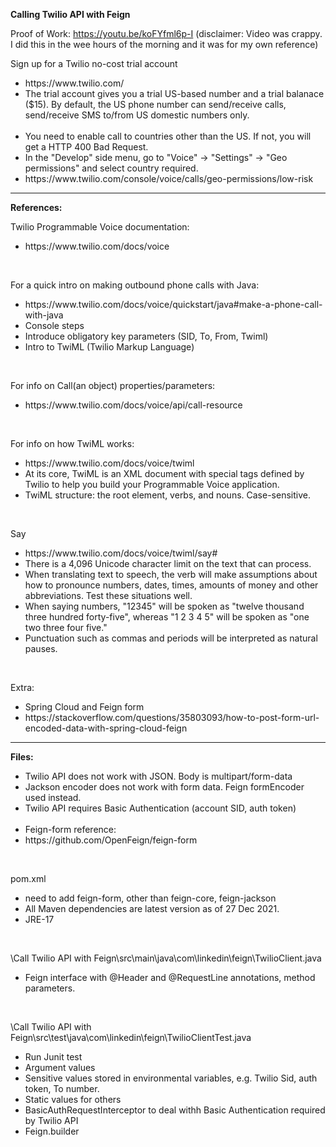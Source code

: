 <strong>Calling Twilio API with Feign</strong>

Proof of Work: https://youtu.be/koFYfml6p-I
(disclaimer: Video was crappy. I did this in the wee hours of the morning and it was for my own reference)

<p>Sign up for a Twilio no-cost trial account</p>
<ul>
<li>https://www.twilio.com/</li>
<li>The trial account gives you a trial US-based number and a trial balanace ($15). By default, the US phone number can send/receive calls, send/receive SMS to/from US domestic numbers only.</li>
<br>
  
<li>You need to enable call to countries other than the US. If not, you will get a HTTP 400 Bad Request.</li>
<li>In the "Develop" side menu, go to "Voice" -> "Settings" -> "Geo permissions" and select country required.</li>
<li>https://www.twilio.com/console/voice/calls/geo-permissions/low-risk</li>
</ul>

<hr>
<strong>References:</strong>

<p>Twilio Programmable Voice documentation:</p>
<ul>
  <li>https://www.twilio.com/docs/voice</li>
</ul>
<br>

<p>For a quick intro on making outbound phone calls with Java:</p>
<ul>  
<li>https://www.twilio.com/docs/voice/quickstart/java#make-a-phone-call-with-java
<li>Console steps
<li>Introduce obligatory key parameters (SID, To, From, Twiml)
<li>Intro to TwiML (Twilio Markup Language)
</ul>
<br>

<p>For info on Call(an object) properties/parameters:</p> 
<ul>
  <li>https://www.twilio.com/docs/voice/api/call-resource</li>
</ul>
<br>

<p>For info on how TwiML works:</p>
<ul>
<li>https://www.twilio.com/docs/voice/twiml</li>
<li>At its core, TwiML is an XML document with special tags defined by Twilio to help you build your Programmable Voice application.</li>
<li>TwiML structure: the root <Response> element, verbs, and nouns. Case-sensitive.</li>
</ul>
<br>

<p>Say</p>
<ul>
  <li>https://www.twilio.com/docs/voice/twiml/say#</li>
<li>There is a 4,096 Unicode character limit on the text that <Say> can process.</li>
<li>When translating text to speech, the <Say> verb will make assumptions about how to pronounce numbers, dates, times, amounts of money and other abbreviations. Test these situations well.</li>
<li>When saying numbers, "12345" will be spoken as "twelve thousand three hundred forty-five", whereas "1 2 3 4 5" will be spoken as "one two three four five."</li>
<li>Punctuation such as commas and periods will be interpreted as natural pauses.</li>
</ul>
<br>

<p>Extra:</p>
<ul>
<li>Spring Cloud and Feign form</li>
<li>https://stackoverflow.com/questions/35803093/how-to-post-form-url-encoded-data-with-spring-cloud-feign</li>
</ul>

<hr>
<strong>Files:</strong>
<ul>
<li>Twilio API does not work with JSON. Body is multipart/form-data</li>
<li>Jackson encoder does not work with form data. Feign formEncoder used instead.</li>
<li>Twilio API requires Basic Authentication (account SID, auth token)</li>
<br>
<li>Feign-form reference:</li>
<li>https://github.com/OpenFeign/feign-form</li>
</ul>
<br>

<p>pom.xml</p>
<ul>
<li>need to add feign-form, other than feign-core, feign-jackson</li>
<li>All Maven dependencies are latest version as of 27 Dec 2021.</li>
<li>JRE-17</li>
</ul>
<br>

<p>\Call Twilio API with Feign\src\main\java\com\linkedin\feign\TwilioClient.java</p>
<ul><li>Feign interface with @Header and @RequestLine annotations, method parameters.</ul></li>
<br>

<p>\Call Twilio API with Feign\src\test\java\com\linkedin\feign\TwilioClientTest.java</p>
<ul>
<li>Run Junit test</li>
<li>Argument values</li>
<li>Sensitive values stored in environmental variables, e.g. Twilio Sid, auth token, To number.</li>
<li>Static values for others</li>
<li>BasicAuthRequestInterceptor to deal withh Basic Authentication required by Twilio API</li>
<li>Feign.builder</li>
</ul>
